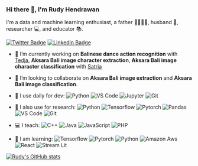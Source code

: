 ### Hi there 👋, I'm Rudy Hendrawan
I'm a data and machine learning enthusiast, a father :family_man_woman_boy_boy:, husband :couple:, researcher :computer:, and educator :books:.

[![Twitter Badge](https://img.shields.io/badge/-dyru-blue?style=plastic&logo=Twitter&logoColor=white&link=https://twitter.com/dy_ruu)](https://twitter.com/dy_ruu) [![Linkedin Badge](https://img.shields.io/badge/-rudyhendrawan-blue?style=plastic&logo=Linkedin&logoColor=white&link=https://www.linkedin.com/in/rudy-hendrawan/)](https://www.linkedin.com/in/rudy-hendrawan/)


- 🔭 I’m currently working on **Balinese dance action recognition** with [Tedja](https://github.com/andikatedja), **Aksara Bali image character extraction**, **Aksara Bali image character classification** with [Satria](https://github.com/mdsatria)

- 👯 I’m looking to collaborate on **Aksara Bali image extraction** and **Aksara Bali image classification**.

- 🚀 I use daily for dev: ![Python](https://img.shields.io/badge/-Python-8fcfd1?style=plastic&logo=Python) ![VS Code](https://img.shields.io/badge/-VS%20Code-007ACC?style=plastic&logo=visual-studio-code) ![Jupyter](https://img.shields.io/badge/-Jupyter-grey?style=plastic&logo=jupyter) ![Git](https://img.shields.io/badge/-Git-black?style=plastic&logo=git) 
	
- :microscope: I also use for research: ![Python](https://img.shields.io/badge/-Python-8fcfd1?style=plastic&logo=Python) ![Tensorflow](https://img.shields.io/badge/-Tensorflow-ede9e5?style=plastic&logo=tensorflow) ![Pytorch](https://img.shields.io/badge/-Pytorch-lightgrey?style=plastic&logo=Pytorch) ![Pandas](https://img.shields.io/badge/-Pandas-brightgreen?style=plastic&logo=pandas) ![VS Code](https://img.shields.io/badge/-VS%20Code-007ACC?style=plastic&logo=visual-studio-code) ![Git](https://img.shields.io/badge/-Git-black?style=plastic&logo=git)  

- :computer: I teach: ![C++](https://img.shields.io/badge/-C++-9cf?style=plastic&logo=cplusplus) ![Java](https://img.shields.io/badge/-Java-orange?style=plastic&logo=java) ![JavaScript](https://img.shields.io/badge/-JavaScript-grey?style=plastic&logo=javascript) ![PHP](https://img.shields.io/badge/-PHP-white?style=plastic&logo=php)

- :muscle: I am learning: ![Tensorflow](https://img.shields.io/badge/-Tensorflow-ede9e5?style=plastic&logo=tensorflow) ![Pytorch](https://img.shields.io/badge/-Pytorch-lightgrey?style=plastic&logo=Pytorch) ![Python](https://img.shields.io/badge/-Python-8fcfd1?style=plastic&logo=Python) ![Amazon Aws](https://img.shields.io/badge/-Amazon_AWS-232F3E?style=plastic&logo=amazonaws) ![React](https://img.shields.io/badge/-React-3b2e5a?style=plastic&logo=react) ![Stream Lit](https://img.shields.io/badge/-StreamLit-232F3E?style=plastic&logo=streamlit)


[![Rudy's GitHub stats](https://github-readme-stats.vercel.app/api?username=cornflake15&show_icons=True&theme=material-palenight)](https://github.com/anuraghazra/github-readme-stats)

<!--
**cornflake15/cornflake15** is a ✨ _special_ ✨ repository because its `README.md` (this file) appears on your GitHub profile.

Here are some ideas to get you started:

- 🔭 I’m currently working on ...
- 🌱 I’m currently learning ...
- 👯 I’m looking to collaborate on ...
- 🤔 I’m looking for help with ...
- 💬 Ask me about ...
- 📫 How to reach me: ...
- 😄 Pronouns: ...
- ⚡ Fun fact: ...
-->
